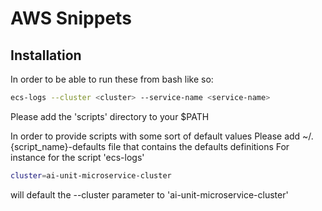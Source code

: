 # AWS Snippets

## Installation
In order to be able to run these from bash like so:
```bash
ecs-logs --cluster <cluster> --service-name <service-name>
```
Please add the 'scripts' directory to your $PATH


In order to provide scripts with some sort of default values
Please add ~/.{script_name}-defaults file that contains the defaults definitions
For instance for the script 'ecs-logs'
```bash
cluster=ai-unit-microservice-cluster
```
will default the --cluster parameter to 'ai-unit-microservice-cluster'
